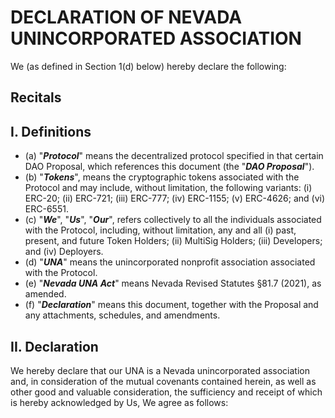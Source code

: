 # DECLARATION OF NEVADA UNINCORPORATED ASSOCIATION

We (as defined in Section 1(d) below) hereby declare the following:

## Recitals

## I. Definitions

- (a) "***Protocol***" means the decentralized protocol specified in that certain DAO Proposal, which references this document (the "***DAO Proposal***").
- (b) "***Tokens***", means the cryptographic tokens associated with the Protocol and may include, without limitation, the following variants: (i) ERC-20; (ii) ERC-721; (iii) ERC-777; (iv) ERC-1155; (v) ERC-4626; and (vi) ERC-6551.
- (c) "***We***", "***Us***", "***Our***", refers collectively to all the individuals associated with the Protocol, including, without limitation, any and all (i) past, present, and future Token Holders; (ii) MultiSig Holders; (iii) Developers; and (iv) Deployers.
- (d) "***UNA***" means the unincorporated nonprofit association associated with the Protocol.
- (e) "***Nevada UNA Act***" means Nevada Revised Statutes §81.7 (2021), as amended.
- (f) "***Declaration***" means this document, together with the Proposal and any attachments, schedules, and amendments.

## II. Declaration

We hereby declare that our UNA is a Nevada unincorporated association and, in consideration of the mutual covenants contained herein, as well as other good and valuable consideration, the sufficiency and receipt of which is hereby acknowledged by Us, We agree as follows:

